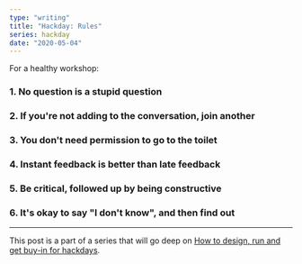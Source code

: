 ```yaml
---
type: "writing"
title: "Hackday: Rules"
series: hackday
date: "2020-05-04"
---
```



For a healthy workshop:

### 1. No question is a stupid question

### 2. If you're not adding to the conversation, join another

### 3. You don't need permission to go to the toilet

### 4. Instant feedback is better than late feedback

### 5. Be critical, followed up by being constructive

### 6. It's okay to say "I don't know", and then find out

***

This post is a part of a series that will go deep on [How to design, run and get buy-in for hackdays](/writing/hackday).
